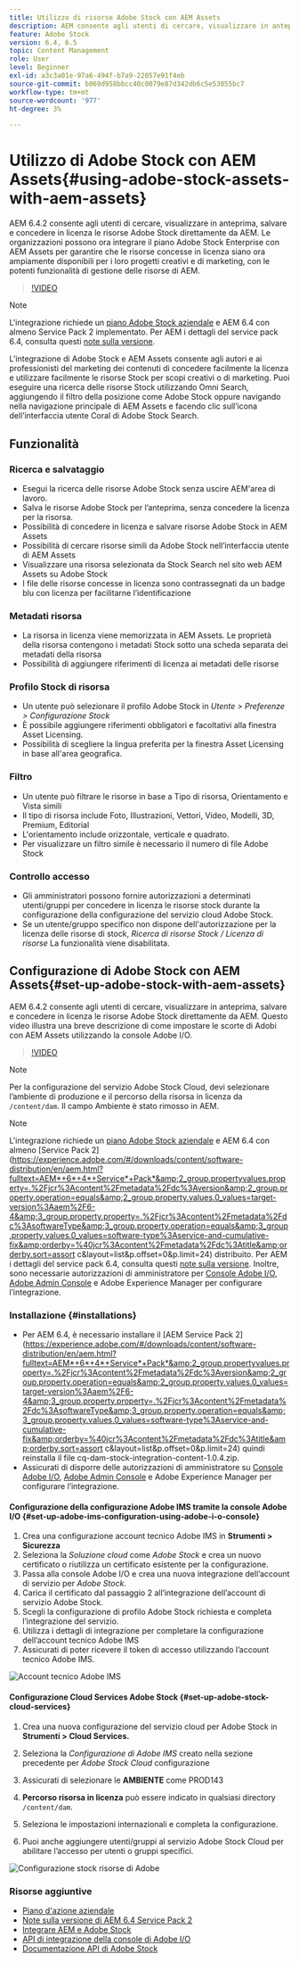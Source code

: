 ```yaml
---
title: Utilizzo di risorse Adobe Stock con AEM Assets
description: AEM consente agli utenti di cercare, visualizzare in anteprima, salvare e concedere in licenza le risorse Adobe Stock direttamente da AEM. Le organizzazioni possono ora integrare il piano Adobe Stock Enterprise con AEM Assets per garantire che le risorse concesse in licenza siano ora ampiamente disponibili per i loro progetti creativi e di marketing, con le potenti funzionalità di gestione delle risorse di AEM.
feature: Adobe Stock
version: 6.4, 6.5
topic: Content Management
role: User
level: Beginner
exl-id: a3c3a01e-97a6-494f-b7a9-22057e91f4eb
source-git-commit: b069d958bbcc40c0079e87d342db6c5e53055bc7
workflow-type: tm+mt
source-wordcount: '977'
ht-degree: 3%

---
```


# Utilizzo di Adobe Stock con AEM Assets{#using-adobe-stock-assets-with-aem-assets}

AEM 6.4.2 consente agli utenti di cercare, visualizzare in anteprima, salvare e concedere in licenza le risorse Adobe Stock direttamente da AEM. Le organizzazioni possono ora integrare il piano Adobe Stock Enterprise con AEM Assets per garantire che le risorse concesse in licenza siano ora ampiamente disponibili per i loro progetti creativi e di marketing, con le potenti funzionalità di gestione delle risorse di AEM.

>[!VIDEO](https://video.tv.adobe.com/v/24678/?quality=12&learn=on)

>[!NOTE]
>
>L&#39;integrazione richiede un [piano Adobe Stock aziendale](https://landing.adobe.com/en/na/products/creative-cloud/ctir-4625-stock-for-enterprise/index.html) e AEM 6.4 con almeno Service Pack 2 implementato. Per AEM i dettagli del service pack 6.4, consulta questi [note sulla versione](https://helpx.adobe.com/it/experience-manager/6-4/release-notes/sp-release-notes.html).

L’integrazione di Adobe Stock e AEM Assets consente agli autori e ai professionisti del marketing dei contenuti di concedere facilmente la licenza e utilizzare facilmente le risorse Stock per scopi creativi o di marketing. Puoi eseguire una ricerca delle risorse Stock utilizzando Omni Search, aggiungendo il filtro della posizione come Adobe Stock oppure navigando nella navigazione principale di AEM Assets e facendo clic sull’icona dell’interfaccia utente Coral di Adobe Stock Search.

## Funzionalità

### Ricerca e salvataggio

* Esegui la ricerca delle risorse Adobe Stock senza uscire AEM&#39;area di lavoro.
* Salva le risorse Adobe Stock per l’anteprima, senza concedere la licenza per la risorsa.
* Possibilità di concedere in licenza e salvare risorse Adobe Stock in AEM Assets
* Possibilità di cercare risorse simili da Adobe Stock nell’interfaccia utente di AEM Assets
* Visualizzare una risorsa selezionata da Stock Search nel sito web AEM Assets su Adobe Stock
* I file delle risorse concesse in licenza sono contrassegnati da un badge blu con licenza per facilitarne l’identificazione

### Metadati risorsa

* La risorsa in licenza viene memorizzata in AEM Assets. Le proprietà della risorsa contengono i metadati Stock sotto una scheda separata dei metadati della risorsa
* Possibilità di aggiungere riferimenti di licenza ai metadati delle risorse

### Profilo Stock di risorsa

* Un utente può selezionare il profilo Adobe Stock in *Utente > Preferenze > Configurazione Stock*
* È possibile aggiungere riferimenti obbligatori e facoltativi alla finestra Asset Licensing.
* Possibilità di scegliere la lingua preferita per la finestra Asset Licensing in base all&#39;area geografica.

### Filtro

* Un utente può filtrare le risorse in base a Tipo di risorsa, Orientamento e Vista simili
* Il tipo di risorsa include Foto, Illustrazioni, Vettori, Video, Modelli, 3D, Premium, Editorial
* L&#39;orientamento include orizzontale, verticale e quadrato.
* Per visualizzare un filtro simile è necessario il numero di file Adobe Stock

### Controllo accesso

* Gli amministratori possono fornire autorizzazioni a determinati utenti/gruppi per concedere in licenza le risorse stock durante la configurazione della configurazione del servizio cloud Adobe Stock.
* Se un utente/gruppo specifico non dispone dell&#39;autorizzazione per la licenza delle risorse di stock, *Ricerca di risorse Stock / Licenza di risorse* La funzionalità viene disabilitata.

## Configurazione di Adobe Stock con AEM Assets{#set-up-adobe-stock-with-aem-assets}

AEM 6.4.2 consente agli utenti di cercare, visualizzare in anteprima, salvare e concedere in licenza le risorse Adobe Stock direttamente da AEM. Questo video illustra una breve descrizione di come impostare le scorte di Adobi con AEM Assets utilizzando la console Adobe I/O.

>[!VIDEO](https://video.tv.adobe.com/v/25043/?quality=12&learn=on)

>[!NOTE]
>
>Per la configurazione del servizio Adobe Stock Cloud, devi selezionare l’ambiente di produzione e il percorso della risorsa in licenza da `/content/dam`. Il campo Ambiente è stato rimosso in AEM.

>[!NOTE]
>
>L&#39;integrazione richiede un [piano Adobe Stock aziendale](https://landing.adobe.com/en/na/products/creative-cloud/ctir-4625-stock-for-enterprise/index.html) e AEM 6.4 con almeno [Service Pack 2](https://experience.adobe.com/#/downloads/content/software-distribution/en/aem.html?fulltext=AEM*+6*+4*+Service*+Pack*&amp;2_group.propertyvalues.property=.%2Fjcr%3Acontent%2Fmetadata%2Fdc%3Aversion&amp;2_group.property.operation=equals&amp;2_group.property.values.0_values=target-version%3Aaem%2F6-4&amp;3_group.property.property=.%2Fjcr%3Acontent%2Fmetadata%2Fdc%3AsoftwareType&amp;3_group.property.operation=equals&amp;3_group.property.values.0_values=software-type%3Aservice-and-cumulative-fix&amp;orderby=%40jcr%3Acontent%2Fmetadata%2Fdc%3Atitle&amp;orderby.sort=assort c&amp;layout=list&amp;p.offset=0&amp;p.limit=24) distribuito. Per AEM i dettagli del service pack 6.4, consulta questi [note sulla versione](https://helpx.adobe.com/experience-manager/6-4/release-notes/sp-release-notes.html). Inoltre, sono necessarie autorizzazioni di amministratore per [Console Adobe I/O](https://console.adobe.io/), [Adobe Admin Console](https://adminconsole.adobe.com/) e Adobe Experience Manager per configurare l’integrazione.

### Installazione {#installations}

* Per AEM 6.4, è necessario installare il [AEM Service Pack 2](https://experience.adobe.com/#/downloads/content/software-distribution/en/aem.html?fulltext=AEM*+6*+4*+Service*+Pack*&amp;2_group.propertyvalues.property=.%2Fjcr%3Acontent%2Fmetadata%2Fdc%3Aversion&amp;2_group.property.operation=equals&amp;2_group.property.values.0_values=target-version%3Aaem%2F6-4&amp;3_group.property.property=.%2Fjcr%3Acontent%2Fmetadata%2Fdc%3AsoftwareType&amp;3_group.property.operation=equals&amp;3_group.property.values.0_values=software-type%3Aservice-and-cumulative-fix&amp;orderby=%40jcr%3Acontent%2Fmetadata%2Fdc%3Atitle&amp;orderby.sort=assort c&amp;layout=list&amp;p.offset=0&amp;p.limit=24) quindi reinstalla il file cq-dam-stock-integration-content-1.0.4.zip.
* Assicurati di disporre delle autorizzazioni di amministratore su [Console Adobe I/O](https://console.adobe.io/), [Adobe Admin Console](https://adminconsole.adobe.com/) e Adobe Experience Manager per configurare l’integrazione.

#### Configurazione della configurazione Adobe IMS tramite la console Adobe I/O {#set-up-adobe-ims-configuration-using-adobe-i-o-console}

1. Crea una configurazione account tecnico Adobe IMS in **Strumenti > Sicurezza**
2. Seleziona la *Soluzione cloud* come *Adobe Stock* e crea un nuovo certificato o riutilizza un certificato esistente per la configurazione.
3. Passa alla console Adobe I/O e crea una nuova integrazione dell’account di servizio per *Adobe Stock*.
4. Carica il certificato dal passaggio 2 all’integrazione dell’account di servizio Adobe Stock.
5. Scegli la configurazione di profilo Adobe Stock richiesta e completa l’integrazione del servizio.
6. Utilizza i dettagli di integrazione per completare la configurazione dell’account tecnico Adobe IMS
7. Assicurati di poter ricevere il token di accesso utilizzando l’account tecnico Adobe IMS.

![Account tecnico Adobe IMS](assets/screen_shot_2018-10-22at12219pm.png)

#### Configurazione Cloud Services Adobe Stock {#set-up-adobe-stock-cloud-services}

1. Crea una nuova configurazione del servizio cloud per Adobe Stock in **Strumenti > Cloud Services.**
2. Seleziona la *Configurazione di Adobe IMS* creato nella sezione precedente per *Adobe Stock Cloud* configurazione

3. Assicurati di selezionare le **AMBIENTE** come PROD143
4. **Percorso risorsa in licenza** può essere indicato in qualsiasi directory `/content/dam`.
5. Seleziona le impostazioni internazionali e completa la configurazione.
6. Puoi anche aggiungere utenti/gruppi al servizio Adobe Stock Cloud per abilitare l’accesso per utenti o gruppi specifici.

![Configurazione stock risorse di Adobe](assets/screen_shot_2018-10-22at12425pm.png)

### Risorse aggiuntive

* [Piano d&#39;azione aziendale](https://landing.adobe.com/en/na/products/creative-cloud/ctir-4625-stock-for-enterprise/index.html)
* [Note sulla versione di AEM 6.4 Service Pack 2](https://experienceleague.adobe.com/docs/experience-manager-64/release-notes/sp-release-notes.html?lang=it)
* [Integrare AEM e Adobe Stock](https://experienceleague.adobe.com/docs/experience-manager-65/assets/using/aem-assets-adobe-stock.html)
* [API di integrazione della console di Adobe I/O](https://www.adobe.io/apis/cloudplatform/console/authentication/gettingstarted.html)
* [Documentazione API di Adobe Stock](https://www.adobe.io/apis/creativecloud/stock/docs.html)
